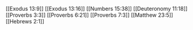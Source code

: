 [[Exodus 13:9]]
[[Exodus 13:16]]
[[Numbers 15:38]]
[[Deuteronomy 11:18]]
[[Proverbs 3:3]]
[[Proverbs 6:21]]
[[Proverbs 7:3]]
[[Matthew 23:5]]
[[Hebrews 2:1]]
